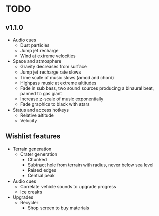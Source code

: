 # TODO
## v1.1.0
- Audio cues
  - Dust particles
  - Jump jet recharge
  - Wind at extreme velocities
- Space and atmosphere
  - Gravity decreases from surface
  - Jump jet recharge rate slows
  - Time scale of music slows (amod and chord)
  - Highpass music at extreme altitudes
  - Fade in sub bass, two sound sources producing a binaural beat, panned to gas giant
  - Increase z-scale of music exponentially
  - Fade graphics to black with stars
- Status and access hotkeys
  - Relative altitude
  - Velocity

## Wishlist features
- Terrain generation
  - Crater generation
    - Chunked
    - Subtract hole from terrain with radius, never below sea level
    - Raised edges
    - Central peak
- Audio cues
  - Correlate vehicle sounds to upgrade progress
  - Ice creaks
- Upgrades
  - Recycler
    - Shop screen to buy materials
